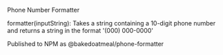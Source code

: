 Phone Number Formatter

formatter(inputString): Takes a string containing a 10-digit phone number and returns a string in the format '(000) 000-0000'

Published to NPM as @bakedoatmeal/phone-formatter